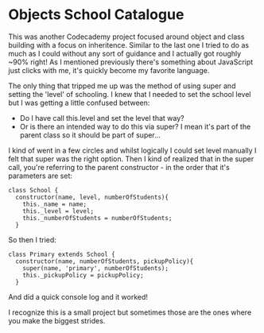 # Objects School Catalogue

This was another Codecademy project focused around object and class building with a focus on inheritence. Similar to the last one I tried to do as much as I could without any sort of guidance and I actually got roughly ~90% right! As I mentioned previously there's something about JavaScript just clicks with me, it's quickly become my favorite language.

The only thing that tripped me up was the method of using super and setting the 'level' of schooling. I knew that I needed to set the school level but I was getting a little confused between:

- Do I have call this.level and set the level that way?
- Or is there an intended way to do this via super? I mean it's part of the parent class so it should be part of super...

I kind of went in a few circles and whilst logically I could set level manually I felt that super was the right option. Then I kind of realized that in the super call, you're referring to the parent constructor - in the order that it's parameters are set:

```
class School {
  constructor(name, level, numberOfStudents){
    this._name = name;
    this._level = level;
    this._numberOfStudents = numberOfStudents;
  }
```

So then I tried: 

```
class Primary extends School {
  constructor(name, numberOfStudents, pickupPolicy){
    super(name, 'primary', numberOfStudents);
    this._pickupPolicy = pickupPolicy;
  }
```

And did a quick console log and it worked!

I recognize this is a small project but sometimes those are the ones where you make the biggest strides.
